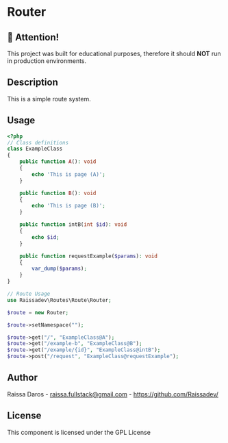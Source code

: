 # Router

## :stop_sign: Attention!

This project was built for educational purposes, therefore it should **NOT** run in production environments.

## Description

This is a simple route system.

## Usage

```php
<?php
// Class definitions
class ExampleClass
{
    public function A(): void
    {
        echo 'This is page (A)';
    }

    public function B(): void
    {
        echo 'This is page (B)';
    }

    public function intB(int $id): void
    {
        echo $id;
    }

    public function requestExample($params): void
    {
        var_dump($params);
    }
}

// Route Usage
use Raissadev\Routes\Route\Router;

$route = new Router;

$route->setNamespace("");

$route->get("/", "ExampleClass@A");
$route->get("/example-b", "ExampleClass@B");
$route->get("/example/{id}", "ExampleClass@intB");
$route->post("/request", "ExampleClass@requestExample");


```

## Author
Raissa Daros - raissa.fullstack@gmail.com - https://github.com/Raissadev/

## License
This component is licensed under the GPL License
